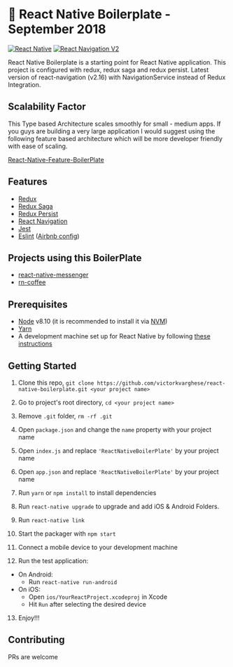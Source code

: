 
🚀 React Native Boilerplate - September 2018
=======================================

[![React Native](https://img.shields.io/badge/React%20Native-v0.57-blue.svg)](https://facebook.github.io/react-native/)
[![React Navigation V2](https://img.shields.io/badge/React%20Navigation-v2.16-blue.svg)](https://reactnavigation.org/)


React Native Boilerplate is a starting point for React Native application. This project is configured with redux, redux saga 
and redux persist. Latest version of react-navigation (v2.16) with NavigationService instead of Redux Integration.


## Scalability Factor

This Type based Architecture scales smoothly for small - medium apps. If you guys are building a very large application I would suggest using the following feature based architecture which will be more developer friendly with ease of scaling.

[React-Native-Feature-BoilerPlate](https://github.com/victorkvarghese/react-native-feature-boilerplate)




## Features

* [Redux](http://redux.js.org/)
* [Redux Saga](https://redux-saga.js.org/)
* [Redux Persist](https://github.com/rt2zz/redux-persist/)
* [React Navigation](https://reactnavigation.org/) 
* [Jest](https://facebook.github.io/jest/)
* [Eslint](http://eslint.org/) ([Airbnb config](https://github.com/airbnb/javascript/tree/master/packages/eslint-config-airbnb))

## Projects using this BoilerPlate
* [react-native-messenger](https://github.com/victorkvarghese/react-native-messenger)
* [rn-coffee](https://github.com/victorkvarghese/rn-coffee)


## Prerequisites

* [Node](https://nodejs.org) v8.10 (it is recommended to install it via [NVM](https://github.com/creationix/nvm))
* [Yarn](https://yarnpkg.com/)
* A development machine set up for React Native by following [these instructions](https://facebook.github.io/react-native/docs/getting-started.html)

## Getting Started

1. Clone this repo, `git clone https://github.com/victorkvarghese/react-native-boilerplate.git <your project name>`
2. Go to project's root directory, `cd <your project name>`
3. Remove `.git` folder,  `rm -rf .git`
4. Open `package.json` and change the `name` property with your project name
5. Open `index.js` and replace `'ReactNativeBoilerPlate'` by your project name
6. Open `app.json` and replace `'ReactNativeBoilerPlate'` by your project name 

7. Run `yarn` or `npm install` to install dependencies

8. Run `react-native upgrade` to upgrade and add iOS & Android Folders.
  
9. Run `react-native link`


10. Start the packager with `npm start`
11. Connect a mobile device to your development machine
12. Run the test application:
  * On Android:
    * Run `react-native run-android`
  * On iOS:
    * Open `ios/YourReactProject.xcodeproj` in Xcode
    * Hit `Run` after selecting the desired device
13. Enjoy!!!


## Contributing

PRs are welcome
